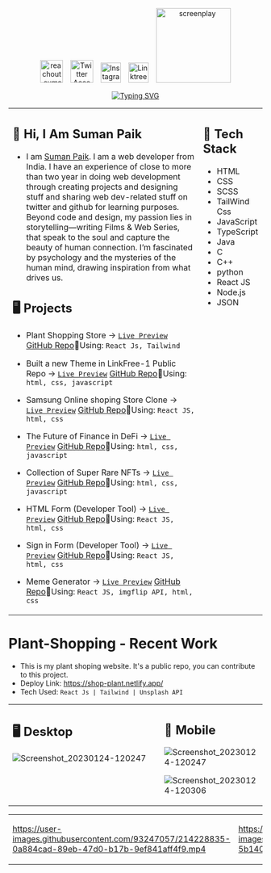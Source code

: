 <!-- ![IMG_1673800268599](https://user-images.githubusercontent.com/93247057/212553512-f430e74f-70dd-421b-bd3f-b2330e946173.png) -->

<div align=center>
 
 <a href="mailto:reachout.suman@gmail.com"><img src="https://cdn-icons-png.flaticon.com/128/5968/5968534.png" title="Say Hi to Suman..." alt="reachout.suman@gmail.com" width="45"/></a>
&ensp; <a href="https://x.com/sumanpaik_"><img src="https://cdn-icons-png.flaticon.com/128/5969/5969020.png" title="Twitter" alt="Twitter Account" width="45"/></a> 
&ensp; <a href="https://www.instagram.com/_sumanpaik/"><img src="https://cdn-icons-png.flaticon.com/128/174/174855.png" title="Instagram" alt="Instagram Account" width="40"/></a> 
&ensp; <a href="https://linktr.ee/suman.paik"><img src="https://uxwing.com/wp-content/themes/uxwing/download/brands-and-social-media/linktree-logo-icon.png" title="Linktree" alt="Linktree Urls" width="40"/></a> 
&ensp; <a href="https://www.scriptrevolution.com/profiles/suman-paik"><img src="https://www.scriptrevolution.com/sites/default/files/Script-Revolution-logo.png" title="Scriptrevoulition" alt="screenplay" width="148"/></a> 
</div>

<p align="center">
<a href="https://git.io/typing-svg"><img src="https://readme-typing-svg.herokuapp.com?size=18&duration=2000&pause=1000&color=f0b100&center=true&vCenter=true&width=435&lines=Hi✋,+I+am+Suman+Paik.;A+frontend+web+developer+from+India." alt="Typing SVG" /></a>
 </p>
 
<table align="center"><tr><td valign="top" width="75%">

## 👋 Hi, I Am Suman Paik

- I am [Suman Paik](https://sumanpaik.vercel.app/). I am a web developer
from India. I have an experience of close to more than two year in doing web development through creating projects and designing stuff and sharing web dev-related stuff on twitter and github for learning purposes. Beyond code and design, my passion lies in storytelling—writing Films & Web Series, that speak to the soul and capture the beauty of human connection. I’m fascinated by psychology and the mysteries of the human mind, drawing inspiration from what drives us.

  
## 🖥️ Projects
  
- Plant Shopping Store &rarr; <a href="https://shop-plant.netlify.app/" target="_blank">`Live Preview`<a /> [GitHub Repo](https://github.com/sumanpaikdev/Plant-Store-Online)🔸Using: `React Js, Tailwind`
- Built a new Theme in LinkFree-1 Public Repo &rarr; <a href="https://user-all-links.netlify.app/" target="_blank">`Live Preview`<a /> [GitHub Repo](https://github.com/sumanpaikdev/LinkFree-1/tree/master/Templates/Standard%20Classic%20Theme)🔸Using: `html, css, javascript`
- Samsung Online shoping Store Clone &rarr; <a href="https://samsung-online-store-clone-react.netlify.app/" target="_blank">`Live Preview`<a /> [GitHub Repo](https://github.com/sumanpaikdev/Samsung-Online-Store-Clone)🔸Using: `React JS, html, css`  
- The Future of Finance in DeFi &rarr; <a href="https://defi-project-website.netlify.app/" target="_blank">`Live Preview`<a /> [GitHub Repo](https://github.com/sumanpaikdev/css-all-web-Components/tree/master/NFTWebsite)🔸Using: `html, css, javascript`
- Collection of Super Rare NFTs &rarr; <a href="https://nfts-marketplace-collection.netlify.app/" target="_blank">`Live Preview`<a /> [GitHub Repo](https://github.com/sumanpaikdev/css-all-web-Components/tree/master/deFi%20Website)🔸Using: `html, css, javascript`
- HTML Form (Developer Tool) &rarr; <a href="https://form-using-react-js.netlify.app/" target="_blank">`Live Preview`<a /> [GitHub Repo](https://github.com/sumanpaikdev/React-Library-Code/tree/master/REACT_RECAP/submit-form-in-react)🔸Using: `React JS, html, css`
- Sign in Form (Developer Tool) &rarr; <a href="https://sign-in-form-react.netlify.app/" target="_blank">`Live Preview`<a /> [GitHub Repo](https://github.com/sumanpaikdev/React-Library-Code/tree/master/REACT_RECAP/sign-up-form)🔸Using: `React JS, html, css`
- Meme Generator &rarr; <a href="https://meme-generator-reactjs-responsive.netlify.app/" target="_blank">`Live Preview`<a /> [GitHub Repo](https://github.com/sumanpaikdev/React-Library-Code/tree/master/REACT_RECAP/responsive-meme-generator)🔸Using: `React JS, imgflip API, html, css`
  
  <!-- ## <a href="https://youtube.com/@YourMillionCoder"><img src="https://cdn-icons-png.flaticon.com/128/5968/5968852.png" title="YouTube" alt="YouTube Account" width="40"/> Your Million Coder</a> -->
 
   <!-- - Visit my channel Click [here](https://youtube.com/@YourMillionCoder) -->
  
  
</td><td valign="top" width="25%">

## 🦖 Tech Stack

- HTML
- CSS
- SCSS
- TailWind Css 
- JavaScript
- TypeScript 
- Java  
- C
- C++
- python
- React JS
- Node.js
- JSON
<!-- ## 📌 Contact

- [![Linkedin Badge](https://img.shields.io/badge/-sumanpaik-blue?style=flat-square&logo=Linkedin&logoColor=white&link=https://www.linkedin.com/in/suman-paik-21a2b5213/)](https://www.linkedin.com/in/suman-paik-21a2b5213/)
- [![Twitter](https://img.shields.io/badge/-sumanpaikdev-blue?style=flat-square&logo=Twitter&logoColor=white&link=https://twitter.com/sumanpaikdev)](https://twitter.com/sumanpaikdev)
- [![YouTube](https://img.shields.io/badge/-sumanpaikdev-red?style=flat-square&logo=Youtube&logoColor=white&link=https://www.youtube.com/channel/UCR_xSSXs7j5luzlMWfgdvUw)](https://www.youtube.com/channel/UCR_xSSXs7j5luzlMWfgdvUw)
- [![Gmail Badge](https://img.shields.io/badge/-sumanpaik.dev@gmail.com-c14438?style=flat-square&logo=Gmail&logoColor=white&link=mailto:sumanpaik.dev@gmail.com)](mailto:sumanpaik.dev@gmail.com)
 -->
</tr></tr></table> 


<!-- <p align="center">
  <img width="48%" src="https://github-readme-streak-stats.herokuapp.com/?user=sumanpaikdev&theme=tokyonight" />
  <img width="40%" src="https://github-readme-stats.vercel.app/api/top-langs/?username=sumanpaikdev&layout=compact&theme=tokyonight" />
</p> -->
  
<!-- ## Recent Project - React - Tailwind - Unsplash API 
  Deploy Link: https://shop-plant.netlify.app/
  Github: https://github.com/sumanpaikdev/Plant-Store-Online
<table align="center"><tr><td valign="top" width="50%">
 -->
<!-- 
https://user-images.githubusercontent.com/93247057/214243641-3c696d21-c5b2-4730-9dae-49e7774d8c94.mp4


</td><td valign="top" width="50%">

https://user-images.githubusercontent.com/93247057/214243664-13610749-102d-45dc-ae79-beafc7bd84d4.mp4 -->

# Plant-Shopping - Recent Work
- This is my plant shoping website. It's a public repo, you can contribute to this project.
- Deploy Link: https://shop-plant.netlify.app/
- Tech Used: `React Js | Tailwind | Unsplash API`

<table align="center"><tr><td valign="top" width="60%">

## 🖥️ Desktop

![Screenshot_20230124-120247](https://user-images.githubusercontent.com/93247057/214226878-b4be75f2-3449-4aa1-af91-95f997972647.png)

<!-- ![Screenshot_20230124-120306](https://user-images.githubusercontent.com/93247057/214226885-41ef0078-74a8-40e0-b348-655560c0d44a.png) -->
  
  
</td><td valign="top" width="30%">

## 📱 Mobile

![Screenshot_20230124-120247](https://user-images.githubusercontent.com/93247057/214226878-b4be75f2-3449-4aa1-af91-95f997972647.png)

![Screenshot_20230124-120306](https://user-images.githubusercontent.com/93247057/214226885-41ef0078-74a8-40e0-b348-655560c0d44a.png)


</td></tr></table> 

<table align="center"><tr><td valign="top" width="50%">

https://user-images.githubusercontent.com/93247057/214228835-0a884cad-89eb-47d0-b17b-9ef841aff4f9.mp4

</td><td valign="top" width="50%">

https://user-images.githubusercontent.com/93247057/214228853-5b140756-c1aa-489d-b28c-4a4414df215f.mp4

</td></tr></table> 

</td></tr></table>

